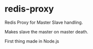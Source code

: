 redis-proxy
===========

Redis Proxy for Master Slave handling.

Makes slave the master on master death.

First thing made in Node.js
